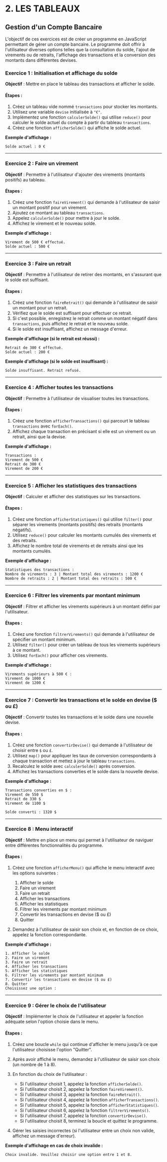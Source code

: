 # 2. LES TABLEAUX

##  Gestion d'un Compte Bancaire

L'objectif de ces exercices est de créer un programme en JavaScript permettant de gérer un compte bancaire. Le programme doit offrir à l'utilisateur diverses options telles que la consultation du solde, l'ajout de virements ou de retraits, l'affichage des transactions et la conversion des montants dans différentes devises.

### Exercice 1 : Initialisation et affichage du solde
**Objectif** : Mettre en place le tableau des transactions et afficher le solde.

#### Étapes :
1. Créez un tableau vide nommé `transactions` pour stocker les montants.
2. Utilisez une variable `devise` initialisée à `"€"`.
3. Implémentez une fonction `calculerSolde()` qui utilise `reduce()` pour calculer le solde actuel du compte à partir du tableau `transactions`.
4. Créez une fonction `afficherSolde()` qui affiche le solde actuel.

**Exemple d'affichage :**
```
Solde actuel : 0 €
```

---

### Exercice 2 : Faire un virement
**Objectif** : Permettre à l'utilisateur d'ajouter des virements (montants positifs) au tableau.

#### Étapes :
1. Créez une fonction `faireVirement()` qui demande à l'utilisateur de saisir un montant positif pour un virement.
2. Ajoutez ce montant au tableau `transactions`.
3. Appelez `calculerSolde()` pour mettre à jour le solde.
4. Affichez le virement et le nouveau solde.

**Exemple d'affichage :**
```
Virement de 500 € effectué.
Solde actuel : 500 €
```

---

### Exercice 3 : Faire un retrait
**Objectif** : Permettre à l'utilisateur de retirer des montants, en s'assurant que le solde est suffisant.

#### Étapes :
1. Créez une fonction `faireRetrait()` qui demande à l'utilisateur de saisir un montant pour un retrait.
2. Vérifiez que le solde est suffisant pour effectuer ce retrait.
3. Si c'est possible, enregistrez le retrait comme un montant négatif dans `transactions`, puis affichez le retrait et le nouveau solde.
4. Si le solde est insuffisant, affichez un message d'erreur.

**Exemple d'affichage (si le retrait est réussi) :**
```
Retrait de 300 € effectué.
Solde actuel : 200 €
```

**Exemple d'affichage (si le solde est insuffisant) :**
```
Solde insuffisant. Retrait refusé.
```

---

### Exercice 4 : Afficher toutes les transactions
**Objectif** : Permettre à l'utilisateur de visualiser toutes les transactions.

#### Étapes :
1. Créez une fonction `afficherTransactions()` qui parcourt le tableau `transactions` avec `forEach()`.
2. Affichez chaque transaction en précisant si elle est un virement ou un retrait, ainsi que la devise.

**Exemple d'affichage :**
```
Transactions :
Virement de 500 €
Retrait de 300 €
Virement de 200 €
```

---

### Exercice 5 : Afficher les statistiques des transactions
**Objectif** : Calculer et afficher des statistiques sur les transactions.

#### Étapes :
1. Créez une fonction `afficherStatistiques()` qui utilise `filter()` pour séparer les virements (montants positifs) des retraits (montants négatifs).
2. Utilisez `reduce()` pour calculer les montants cumulés des virements et des retraits.
3. Affichez le nombre total de virements et de retraits ainsi que les montants cumulés.

**Exemple d'affichage :**
```
Statistiques des transactions :
Nombre de virements : 3 | Montant total des virements : 1200 €
Nombre de retraits : 2 | Montant total des retraits : 500 €
```

---

### Exercice 6 : Filtrer les virements par montant minimum
**Objectif** : Filtrer et afficher les virements supérieurs à un montant défini par l'utilisateur.

#### Étapes :
1. Créez une fonction `filtrerVirements()` qui demande à l'utilisateur de spécifier un montant minimum.
2. Utilisez `filter()` pour créer un tableau de tous les virements supérieurs à ce montant.
3. Utilisez `forEach()` pour afficher ces virements.

**Exemple d'affichage :**
```
Virements supérieurs à 500 € :
Virement de 1000 €
Virement de 1200 €
```

---

### Exercice 7 : Convertir les transactions et le solde en devise ($ ou £)
**Objectif** : Convertir toutes les transactions et le solde dans une nouvelle devise.

#### Étapes :
1. Créez une fonction `convertirDevise()` qui demande à l'utilisateur de choisir entre `$` ou `£`.
2. Utilisez `map()` pour appliquer les taux de conversion correspondants à chaque transaction et mettez à jour le tableau `transactions`.
3. Recalculez le solde avec `calculerSolde()` après conversion.
4. Affichez les transactions converties et le solde dans la nouvelle devise.

**Exemple d'affichage :**
```
Transactions converties en $ :
Virement de 550 $
Retrait de 330 $
Virement de 1100 $

Solde converti : 1320 $
```

---

### Exercice 8 : Menu interactif
**Objectif** : Mettre en place un menu qui permet à l'utilisateur de naviguer entre différentes fonctionnalités du programme.

#### Étapes :
1. Créez une fonction `afficherMenu()` qui affiche le menu interactif avec les options suivantes :
   1. Afficher le solde
   2. Faire un virement
   3. Faire un retrait
   4. Afficher les transactions
   5. Afficher les statistiques
   6. Filtrer les virements par montant minimum
   7. Convertir les transactions en devise ($ ou £)
   8. Quitter

2. Demandez à l'utilisateur de saisir son choix et, en fonction de ce choix, appelez la fonction correspondante.

**Exemple d'affichage :**
```
1. Afficher le solde
2. Faire un virement
3. Faire un retrait
4. Afficher les transactions
5. Afficher les statistiques
6. Filtrer les virements par montant minimum
7. Convertir les transactions en devise ($ ou £)
8. Quitter
Choisissez une option :
```
---

### Exercice 9 : Gérer le choix de l'utilisateur
**Objectif** : Implémenter le choix de l'utilisateur et appeler la fonction adéquate selon l'option choisie dans le menu.

#### Étapes :
1. Créez une boucle `while` qui continue d'afficher le menu jusqu'à ce que l'utilisateur choisisse l'option "Quitter".
2. Après avoir affiché le menu, demandez à l'utilisateur de saisir son choix (un nombre de 1 à 8).
3. En fonction du choix de l'utilisateur :
   - Si l'utilisateur choisit 1, appelez la fonction `afficherSolde()`.
   - Si l'utilisateur choisit 2, appelez la fonction `faireVirement()`.
   - Si l'utilisateur choisit 3, appelez la fonction `faireRetrait()`.
   - Si l'utilisateur choisit 4, appelez la fonction `afficherTransactions()`.
   - Si l'utilisateur choisit 5, appelez la fonction `afficherStatistiques()`.
   - Si l'utilisateur choisit 6, appelez la fonction `filtrerVirements()`.
   - Si l'utilisateur choisit 7, appelez la fonction `convertirDevise()`.
   - Si l'utilisateur choisit 8, terminez la boucle et quittez le programme.

4. Gérer les saisies incorrectes (si l'utilisateur entre un choix non valide, affichez un message d'erreur).

**Exemple d'affichage en cas de choix invalide :**
```
Choix invalide. Veuillez choisir une option entre 1 et 8.
```